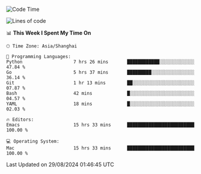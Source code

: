 <!--START_SECTION:waka-->
![Code Time](http://img.shields.io/badge/Code%20Time-2%2C161%20hrs%206%20mins-blue)

![Lines of code](https://img.shields.io/badge/From%20Hello%20World%20I%27ve%20Written-308.0%20thousand%20lines%20of%20code-blue)

📊 **This Week I Spent My Time On** 

```text
🕑︎ Time Zone: Asia/Shanghai

💬 Programming Languages: 
Python                   7 hrs 26 mins       ████████████░░░░░░░░░░░░░   47.84 % 
Go                       5 hrs 37 mins       █████████░░░░░░░░░░░░░░░░   36.14 % 
Git                      1 hr 13 mins        ██░░░░░░░░░░░░░░░░░░░░░░░   07.87 % 
Bash                     42 mins             █░░░░░░░░░░░░░░░░░░░░░░░░   04.57 % 
YAML                     18 mins             █░░░░░░░░░░░░░░░░░░░░░░░░   02.03 % 

🔥 Editors: 
Emacs                    15 hrs 33 mins      █████████████████████████   100.00 % 

💻 Operating System: 
Mac                      15 hrs 33 mins      █████████████████████████   100.00 % 
```


 Last Updated on 29/08/2024 01:46:45 UTC
<!--END_SECTION:waka-->
